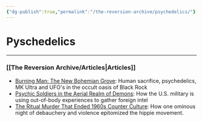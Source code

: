 ```yaml
---
{"dg-publish":true,"permalink":"/the-reversion-archive/psychedelics/"}
---
```



# Pyschedelics
---
### [[The Reversion Archive/Articles\|Articles]]
- [Burning Man: The New Bohemian Grove](https://thereversion.co/p/burning-man-the-new-bohemian-grove): Human sacrifice, psychedelics, MK Ultra and UFO's in the occult oasis of Black Rock
- [Psychic Soldiers in the Aerial Realm of Demons](https://thereversion.co/p/psychic-soldiers-in-the-aerial-realm): How the U.S. military is using out-of-body experiences to gather foreign intel
- [The Ritual Murder That Ended 1960s Counter Culture](https://thereversion.co/p/the-ritual-murder-that-ended-1960s): How one ominous night of debauchery and violence epitomized the hippie movement.